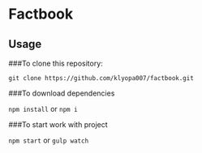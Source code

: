 # Factbook

## Usage

###To clone this repository:

```git clone https://github.com/klyopa007/factbook.git```

###To download dependencies

```npm install```
or
```npm i```

###To start work with project

```npm start```
or
```gulp watch```